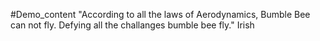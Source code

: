#Demo_content
"According to all the laws of Aerodynamics, Bumble Bee can not fly. Defying all the challanges bumble bee fly."
Irish
